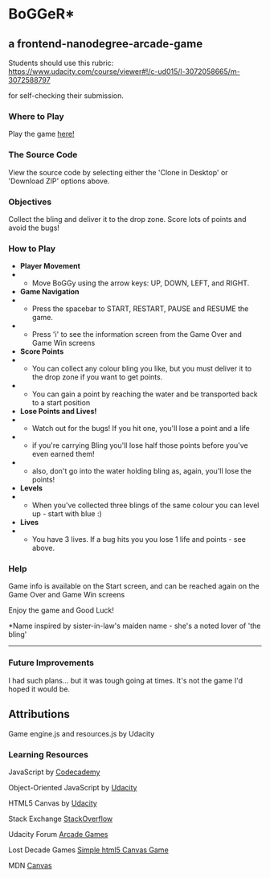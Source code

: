 # BoGGeR\*
## a frontend-nanodegree-arcade-game

Students should use this rubric: https://www.udacity.com/course/viewer#!/c-ud015/l-3072058665/m-3072588797

for self-checking their submission.

### Where to Play
Play the game [here!](http://cajoue.github.io/frontend-nanodegree-arcade-game/)

### The Source Code
View the source code by selecting either the 'Clone in Desktop' or 'Download ZIP' options above.

### Objectives

Collect the bling and deliver it to the drop zone. Score lots of points and avoid the bugs!

### How to Play

- **Player Movement**
- - Move BoGGy using the arrow keys: UP, DOWN, LEFT, and RIGHT.
- **Game Navigation**
- - Press the spacebar to START, RESTART, PAUSE and RESUME the game.
- - Press 'i' to see the information screen from the Game Over and Game Win screens
- **Score Points**
- - You can collect any colour bling you like, but you must deliver it to the drop zone if you want to get points.
- - You can gain a point by reaching the water and be transported back to a start position
- **Lose Points and Lives!**
- - Watch out for the bugs! If you hit one, you'll lose a point and a life
- - if you're carrying Bling you'll lose half those points before you've even earned them!
- - also, don't go into the water holding bling as, again, you'll lose the points!
- **Levels**
- - When you've collected three blings of the same colour you can level up - start with blue :)
- **Lives**
- - You have 3 lives. If a bug hits you you lose 1 life and points - see above.

### Help
Game info is available on the Start screen, and can be reached again on the Game Over and Game Win screens

Enjoy the game and Good Luck!

\*Name inspired by sister-in-law's maiden name - she's a noted lover of 'the bling'
_____

### Future Improvements

I had such plans... but it was tough going at times. It's not the game I'd hoped it would be.

## Attributions

Game engine.js and resources.js by Udacity


### Learning Resources

JavaScript by
[Codecademy](https://www.codecademy.com/learn/javascript)

Object-Oriented JavaScript by [Udacity](https://www.udacity.com/course/object-oriented-javascript--ud015)

HTML5 Canvas by [Udacity](https://www.udacity.com/course/html5-canvas--ud292)

Stack Exchange [StackOverflow](http://stackoverflow.com/tags/javascript/info)

Udacity Forum
[Arcade Games](https://discussions.udacity.com/t/share-your-arcade-game/27016)

Lost Decade Games
[Simple html5 Canvas Game](
http://www.lostdecadegames.com/how-to-make-a-simple-html5-canvas-game/)

MDN
[Canvas](https://developer.mozilla.org/en-US/docs/Web/API/CanvasRenderingContext2D)

